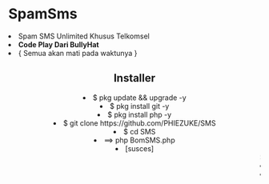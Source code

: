# SpamSms
<li>Spam SMS Unlimited Khusus Telkomsel</b>
<li><b>Code Play Dari BullyHat</b>
<li> { Semua akan mati pada waktunya }
 <b> <center><h2>Installer </b></h2>
  <li>$ pkg update && upgrade -y <br>
  <li>$ pkg install git -y <br>
  <li>$ pkg install php -y <br>
    <li>$ git clone https://github.com/PHIEZUKE/SMS
      <li>$ cd SMS
        <li>==> php BomSMS.php
       <li> [susces]
  <marquee>Selesai
<li> Copy Lisensi Nya {}
<li><b>Lisensi</b>===> JDJ5JDEwJC9YMWRvNC5jcmNOSUw2dGdUaUt2d08ucWEvWURWSFNCTXI3U21wdkdsR1FMcVBSTW1oNUZH
